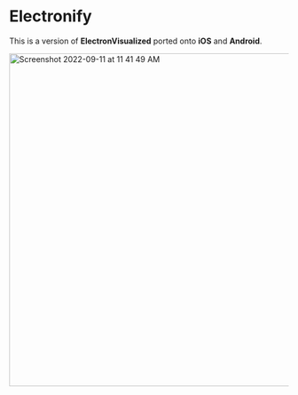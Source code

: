 # Electronify

This is a version of **ElectronVisualized** ported onto **iOS** and **Android**.

<img width="600" alt="Screenshot 2022-09-11 at 11 41 49 AM" src="https://user-images.githubusercontent.com/35755386/203908456-1596cf2c-c24e-4cfe-a520-4c97ddc37726.jpg">
